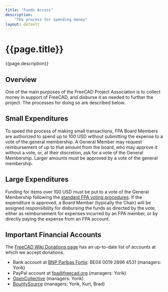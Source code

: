 ```yaml
---
title: "Funds Access"
description:
    "The process for spending money"
layout: default
---
```


# {{page.title}}

{{page.description}}

## Overview

One of the main purposes of the FreeCAD Project Association is to collect money in support of FreeCAD, and disburse it as needed to further the project. The processes for doing so are described below.

## Small Expenditures

To speed the process of making small transactions, FPA Board Members are authorized to spend up to 100 USD without submitting the expense to a vote of the general membership. A General Member may request reimbursement of up to that amount from the board, who may approve it without a vote, or, at their discretion, ask for a vote of the General Membership. Larger amounts must be approved by a vote of the general membership.

## Large Expenditures

Funding for items over 100 USD must be put to a vote of the General Membership following the [standard FPA voting procedures](./process/voting). If the expenditure is approved, a Board Member (typically the Chair) will be assigned responsibility for disbursing the funds as directed by the vote, either as reimbursement for expenses incurred by an FPA member, or by directly paying the expense from an FPA account.

## Important Financial Accounts

The [FreeCAD Wiki Donations page](https://wiki.freecadweb.org/Donate) has an up-to-date list of accounts at which we accept donations.

* Bank account at [BNP Paribas Fortis](https://www.bnpparibasfortis.be/): BE04 0019 2896 4531 (managers: Yorik)
* PayPal account at fpa@freecad.org (managers: Yorik)
* [OpenCollective](https://opencollective.com/freecad) (managers: Yorik)
* [BountySource](https://app.bountysource.com/teams/freecad) (managers: Yorik, Kurt, Brad)
